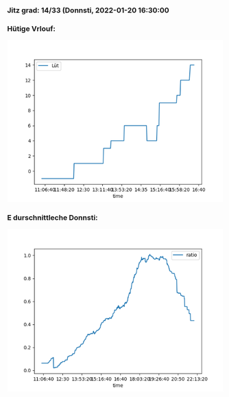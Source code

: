 ### Jitz grad: 14/33 (Donnsti, 2022-01-20 16:30:00

### Hütige Vrlouf:
![Graph](Today.png)

### E durschnittleche Donnsti:
![Graph](Donnsti.png)